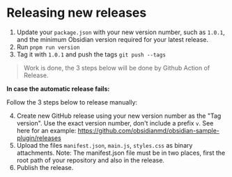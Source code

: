 # Releasing new releases



1. Update your `package.json` with your new version number, such as `1.0.1`, and the minimum Obsidian version required for your latest release.
2. Run `pnpm run version`
3. Tag it with `1.0.1` and push the tags `git push --tags`

> Work is done, the 3 steps below will be done by Github Action of Release.


**In case the automatic release fails:**

Follow the 3 steps below to release manually:

4. Create new GitHub release using your new version number as the "Tag version". Use the exact version number, don't include a prefix `v`. See here for an example: https://github.com/obsidianmd/obsidian-sample-plugin/releases
5. Upload the files `manifest.json`, `main.js`, `styles.css` as binary attachments. Note: The manifest.json file must be in two places, first the root path of your repository and also in the release.
6. Publish the release.
